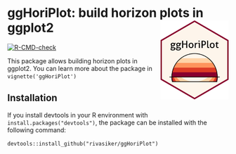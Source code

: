 
# ggHoriPlot: build horizon plots in ggplot2 <img src='man/images/sticker_ggHoriPlot.png' align="right" height="180" >

<!-- badges: start -->

[![R-CMD-check](https://github.com/rivasiker/ggHoriPlot/actions/workflows/check-standard.yaml/badge.svg)](https://github.com/rivasiker/ggHoriPlot/actions/workflows/check-standard.yaml)
<!-- badges: end -->

This package allows building horizon plots in ggplot2. You can learn
more about the package in `vignette('ggHoriPlot')`

## Installation

If you install devtools in your R environment with
`install.packages("devtools")`, the package can be installed with the
following command:

    devtools::install_github("rivasiker/ggHoriPlot")
